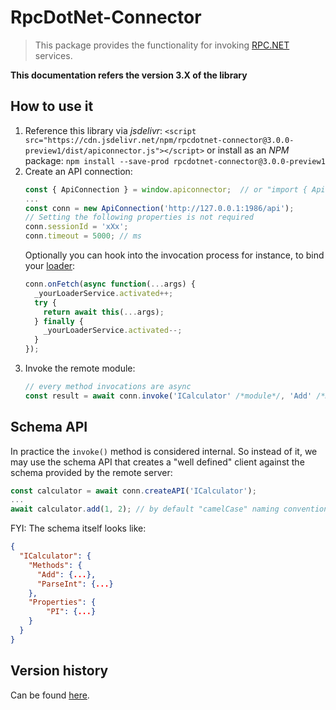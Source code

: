 # RpcDotNet-Connector
> This package provides the functionality for invoking [RPC.NET](https://github.com/Sholtee/rpc ) services.

**This documentation refers the version 3.X of the library**
## How to use it
1. Reference this library via *jsdelivr*: `<script src="https://cdn.jsdelivr.net/npm/rpcdotnet-connector@3.0.0-preview1/dist/apiconnector.js"></script>` or install as an *NPM* package: `npm install --save-prod rpcdotnet-connector@3.0.0-preview1 `
2. Create an API connection:
   ```js
   const { ApiConnection } = window.apiconnector;  // or "import { ApiConnection } from 'rpcdotnet-connector'" 
   ...
   const conn = new ApiConnection('http://127.0.0.1:1986/api');
   // Setting the following properties is not required
   conn.sessionId = 'xXx';
   conn.timeout = 5000; // ms
   ```
   Optionally you can hook into the invocation process for instance, to bind your [loader](https://loading.io/css/ ):
   ```js
   conn.onFetch(async function(...args) {
     _yourLoaderService.activated++;
     try {
       return await this(...args);
     } finally {
       _yourLoaderService.activated--;
     }
   });
   ```
3. Invoke the remote module:
   ```js
   // every method invocations are async
   const result = await conn.invoke('ICalculator' /*module*/, 'Add' /*method*/, [1, 2] /*args*/);
   ```
## Schema API
In practice the `invoke()` method is considered internal. So instead of it, we may use the schema API that creates a "well defined" client against the schema provided by the remote server:
```js
const calculator = await conn.createAPI('ICalculator');
...
await calculator.add(1, 2); // by default "camelCase" naming convention is used
```
FYI: The schema itself looks like:
```json
{
  "ICalculator": {
    "Methods": {
      "Add": {...},
      "ParseInt": {...}
    },
    "Properties": {
        "PI": {...}
    }
  }
}
```
## Version history
Can be found [here](https://github.com/Sholtee/rpc/tree/master/WEB/history.md ).